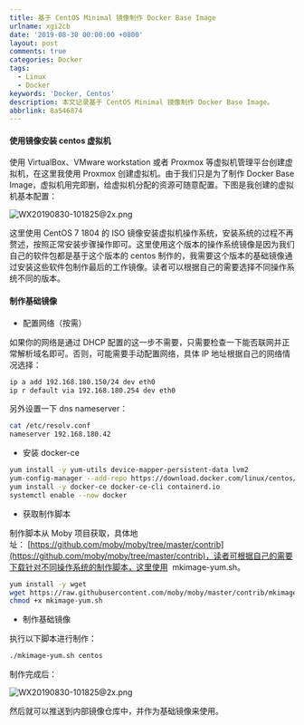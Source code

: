 ```yaml
---
title: 基于 CentOS Minimal 镜像制作 Docker Base Image
urlname: xgi2cb
date: '2019-08-30 00:00:00 +0800'
layout: post
comments: true
categories: Docker
tags:
  - Linux
  - Docker
keywords: 'Docker, Centos'
description: 本文记录基于 CentOS Minimal 镜像制作 Docker Base Image。
abbrlink: 8a546874
---
```


#### 使用镜像安装 centos 虚拟机

使用 VirtualBox、VMware workstation 或者 Proxmox 等虚拟机管理平台创建虚拟机，在这里我使用 Proxmox 创建虚拟机。由于我们只是为了制作 Docker Base Image，虚拟机用完即删，给虚拟机分配的资源可随意配置。下图是我创建的虚拟机基本配置：

![WX20190830-101825@2x.png](https://cdn.nlark.com/yuque/0/2019/png/182657/1567131557233-c3e8da2b-10a6-495a-9805-fcb2f3683b77.png#align=left&display=inline&height=710&name=WX20190830-101825%402x.png&originHeight=710&originWidth=1438&size=138442&status=done&width=1438)

这里使用 CentOS 7 1804 的 ISO 镜像安装虚拟机操作系统，安装系统的过程不再赘述，按照正常安装步骤操作即可。这里使用这个版本的操作系统镜像是因为我们自己的软件包都是基于这个版本的 centos 制作的，我需要这个版本的基础镜像通过安装这些软件包制作最后的工作镜像。读者可以根据自己的需要选择不同操作系统不同的版本。

#### 制作基础镜像

- 配置网络（按需）

如果你的网络是通过 DHCP 配置的这一步不需要，只需要检查一下能否联网并正常解析域名即可。否则，可能需要手动配置网络，具体 IP 地址根据自己的网络情况选择：

```bash
ip a add 192.168.180.150/24 dev eth0
ip r default via 192.168.180.254 dev eth0
```

另外设置一下 dns nameserver：

```bash
cat /etc/resolv.conf
nameserver 192.168.180.42
```

- 安装 docker-ce

```bash
yum install -y yum-utils device-mapper-persistent-data lvm2
yum-config-manager --add-repo https://download.docker.com/linux/centos/docker-ce.repo
yum install -y docker-ce docker-ce-cli containerd.io
systemctl enable --now docker
```

- 获取制作脚本

制作脚本从 Moby 项目获取，具体地址： [https://github.com/moby/moby/tree/master/contrib](https://github.com/moby/moby/tree/master/contrib)，读者可根据自己的需要下载针对不同操作系统的制作脚本，这里使用  mkimage-yum.sh。

```bash
yum install -y wget
wget https://raw.githubusercontent.com/moby/moby/master/contrib/mkimage-yum.sh
chmod +x mkimage-yum.sh
```

- 制作基础镜像

执行以下脚本进行制作：

```bash
./mkimage-yum.sh centos
```

制作完成后：

![WX20190830-101825@2x.png](https://cdn.nlark.com/yuque/0/2019/png/182657/1567133343307-c8b7d86e-9a50-48ac-bfa8-d21c79e26c8c.png#align=left&display=inline&height=108&name=WX20190830-101825%402x.png&originHeight=108&originWidth=1662&size=30100&status=done&width=1662)

然后就可以推送到内部镜像仓库中，并作为基础镜像来使用。
